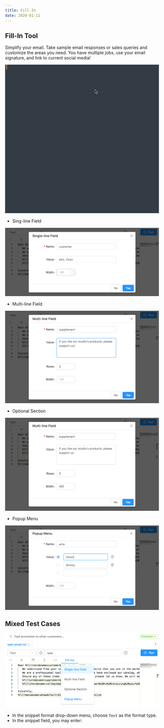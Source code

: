 ```yaml
---
title: Fill-In
date: 2020-01-11
---
```


## Fill-In Tool

Simplify your email. Take sample email responses or sales queries and customize the areas you need. You have multiple jobs, use your email signature, and link to current social media!

![](./img/fill-in.gif)

- Sing-line Field

![](./img/fill-in-sing-line.png)

- Multi-line Field

![](./img/fill-in-multi-line.png)

- Optional Section

![](./img/fill-in-option.png)

- Popup Menu

![](./img/fill-in-menu.png)

## Mixed Test Cases

![](./img/fill-in-test.png)

- In the snippet format drop-down menu, choose `Text` as the format type.
- In the snippet field, you may enter:

<Gist id="3e01618ffeb53256ae8d13b5f120baf0"></Gist>
